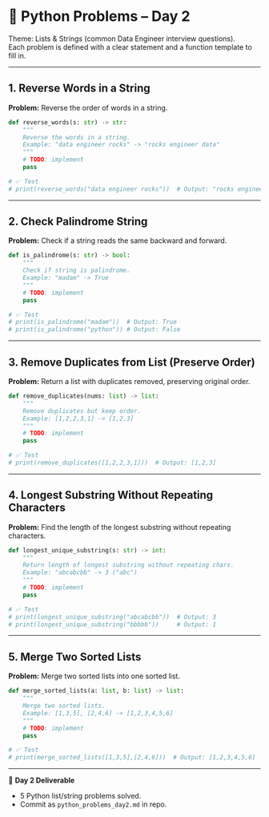 # 🐍 Python Problems – Day 2

Theme: Lists & Strings (common Data Engineer interview questions).  
Each problem is defined with a clear statement and a function template to fill in.  

---

## 1. Reverse Words in a String
**Problem:** Reverse the order of words in a string.  

```python
def reverse_words(s: str) -> str:
    """
    Reverse the words in a string.
    Example: "data engineer rocks" -> "rocks engineer data"
    """
    # TODO: implement
    pass

# ✅ Test
# print(reverse_words("data engineer rocks"))  # Output: "rocks engineer data"
```

---

## 2. Check Palindrome String
**Problem:** Check if a string reads the same backward and forward.  

```python
def is_palindrome(s: str) -> bool:
    """
    Check if string is palindrome.
    Example: "madam" -> True
    """
    # TODO: implement
    pass

# ✅ Test
# print(is_palindrome("madam"))  # Output: True
# print(is_palindrome("python")) # Output: False
```

---

## 3. Remove Duplicates from List (Preserve Order)
**Problem:** Return a list with duplicates removed, preserving original order.  

```python
def remove_duplicates(nums: list) -> list:
    """
    Remove duplicates but keep order.
    Example: [1,2,2,3,1] -> [1,2,3]
    """
    # TODO: implement
    pass

# ✅ Test
# print(remove_duplicates([1,2,2,3,1]))  # Output: [1,2,3]
```

---

## 4. Longest Substring Without Repeating Characters
**Problem:** Find the length of the longest substring without repeating characters.  

```python
def longest_unique_substring(s: str) -> int:
    """
    Return length of longest substring without repeating chars.
    Example: "abcabcbb" -> 3 ("abc")
    """
    # TODO: implement
    pass

# ✅ Test
# print(longest_unique_substring("abcabcbb"))  # Output: 3
# print(longest_unique_substring("bbbbb"))     # Output: 1
```

---

## 5. Merge Two Sorted Lists
**Problem:** Merge two sorted lists into one sorted list.  

```python
def merge_sorted_lists(a: list, b: list) -> list:
    """
    Merge two sorted lists.
    Example: [1,3,5], [2,4,6] -> [1,2,3,4,5,6]
    """
    # TODO: implement
    pass

# ✅ Test
# print(merge_sorted_lists([1,3,5],[2,4,6]))  # Output: [1,2,3,4,5,6]
```

---

📌 **Day 2 Deliverable**  
- 5 Python list/string problems solved.  
- Commit as `python_problems_day2.md` in repo.  
